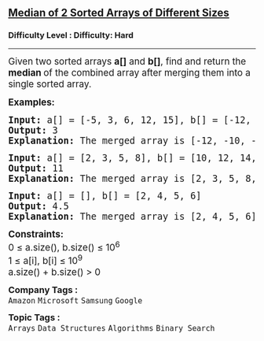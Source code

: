 <h2><a href="https://www.geeksforgeeks.org/problems/median-of-2-sorted-arrays-of-different-sizes/1?page=1&category=Arrays,python&difficulty=Hard&status=unsolved,attempted&sortBy=submissions">Median of 2 Sorted Arrays of Different Sizes</a></h2><h3>Difficulty Level : Difficulty: Hard</h3><hr><div class="problems_problem_content__Xm_eO"><p><span style="font-size: 14pt;">Given two sorted arrays <strong>a[]</strong> and <strong>b[]</strong>, find and return the <strong>median </strong>of the combined array after merging them into a single sorted array.</span></p>
<p><span style="font-size: 14pt;"><strong>Examples:</strong></span></p>
<pre><span style="font-size: 14pt;"><strong>Input: </strong>a[] = [-5, 3, 6, 12, 15], b[] = [-12, -10, -6, -3, 4, 10]
<strong>Output: </strong>3<strong>
Explanation: </strong>The merged array is [-12, -10, -6, -5, -3, 3, 4, 6, 10, 12, 15]. So the median of the merged array is 3.</span></pre>
<pre><strong style="font-family: 'andale mono', monospace; font-size: 14pt;">Input: </strong><span style="font-family: 'andale mono', monospace; font-size: 14pt;">a[] = [2, 3, 5, 8], b[] = [10, 12, 14, 16, 18, 20]<br></span><span style="font-size: 14pt; font-family: 'andale mono', monospace;"><strong>Output: </strong>11<br><strong>Explanation: </strong>The merged array is [2, 3, 5, 8, 10, 12, 14, 16, 18, 20]. So the median of the merged array is (10 + 12) / 2 = 11.</span></pre>
<pre><span style="font-size: 14pt; font-family: 'andale mono', monospace;"><span style="font-size: 14pt;"><strong>Input: </strong>a[] = [], b[] = [2, 4, 5, 6]
<strong>Output: </strong>4.5<br><strong>Explanation: </strong>The merged array is [2, 4, 5, 6]. So the median of the merged array is (4 + 5) / 2 = 4.5.<br></span></span></pre>
<p><span style="font-size: 14pt;"><strong>Constraints:&nbsp;</strong><br>0 ≤ a.size(), b.size() ≤ 10<sup>6<br></sup>1 ≤ a[i], b[i] ≤ 10<sup>9<br></sup></span><span style="font-size: 18.6667px;">a.size() + b.size() &gt; 0</span></p></div><p><span style=font-size:18px><strong>Company Tags : </strong><br><code>Amazon</code>&nbsp;<code>Microsoft</code>&nbsp;<code>Samsung</code>&nbsp;<code>Google</code>&nbsp;<br><p><span style=font-size:18px><strong>Topic Tags : </strong><br><code>Arrays</code>&nbsp;<code>Data Structures</code>&nbsp;<code>Algorithms</code>&nbsp;<code>Binary Search</code>&nbsp;